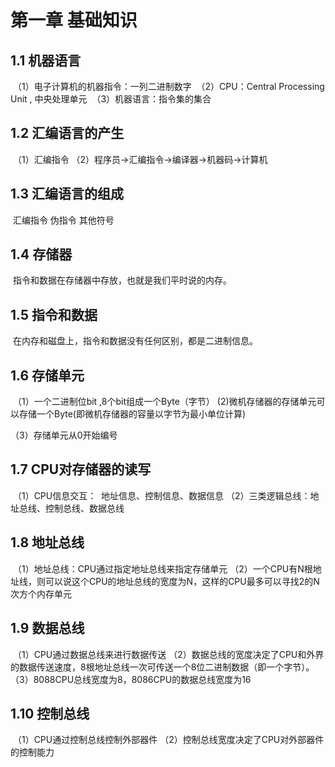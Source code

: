 # 第一章 基础知识

## 1.1 机器语言

​	（1）电子计算机的机器指令：一列二进制数字
​	（2）CPU：Central Processing Unit , 中央处理单元
​	（3）机器语言：指令集的集合

## 1.2 汇编语言的产生

​	（1）汇编指令
​	（2）程序员->汇编指令->编译器->机器码->计算机

## 1.3 汇编语言的组成

​	汇编指令		伪指令		其他符号

## 1.4 存储器

​	指令和数据在存储器中存放，也就是我们平时说的内存。

## 1.5 指令和数据

​	在内存和磁盘上，指令和数据没有任何区别，都是二进制信息。

## 1.6 存储单元

​	（1）一个二进制位bit ,8个bit组成一个Byte（字节）
​	(2)微机存储器的存储单元可以存储一个Byte(即微机存储器的容量以字节为最小单位计算)

（3）存储单元从0开始编号

## 1.7 CPU对存储器的读写

​	（1）CPU信息交互：
​		地址信息、控制信息、数据信息
​	（2）三类逻辑总线：地址总线、控制总线、数据总线

## 1.8 地址总线

​	（1）地址总线：CPU通过指定地址总线来指定存储单元
​	（2）一个CPU有N根地址线，则可以说这个CPU的地址总线的宽度为N，这样的CPU最多可以寻找2的N次方个内存单元

## 1.9 数据总线

​	（1）CPU通过数据总线来进行数据传送
​	（2）数据总线的宽度决定了CPU和外界的数据传送速度，8根地址总线一次可传送一个8位二进制数据（即一个字节）。
​	（3）8088CPU总线宽度为8，8086CPU的数据总线宽度为16

## 1.10 控制总线

​	（1）CPU通过控制总线控制外部器件
​	（2）控制总线宽度决定了CPU对外部器件的控制能力